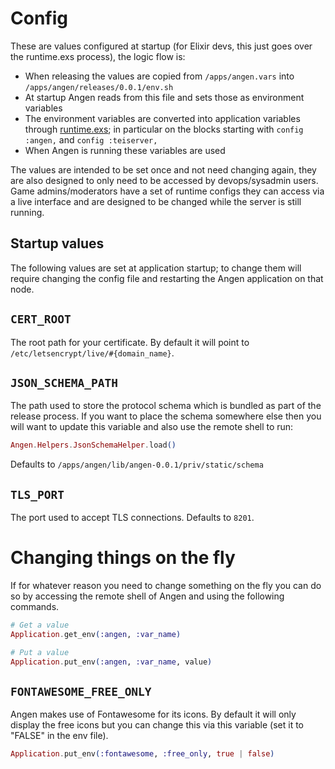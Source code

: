 # Config
These are values configured at startup (for Elixir devs, this just goes over the runtime.exs process), the logic flow is:
- When releasing the values are copied from `/apps/angen.vars` into `/apps/angen/releases/0.0.1/env.sh`
- At startup Angen reads from this file and sets those as environment variables
- The environment variables are converted into application variables through [runtime.exs](/config/runtime.exs); in particular on the blocks starting with `config :angen,` and `config :teiserver,`
- When Angen is running these variables are used

The values are intended to be set once and not need changing again, they are also designed to only need to be accessed by devops/sysadmin users. Game admins/moderators have a set of runtime configs they can access via a live interface and are designed to be changed while the server is still running.

## Startup values
The following values are set at application startup; to change them will require changing the config file and restarting the Angen application on that node.

## `CERT_ROOT`
The root path for your certificate. By default it will point to `/etc/letsencrypt/live/#{domain_name}`.

## `JSON_SCHEMA_PATH`
The path used to store the protocol schema which is bundled as part of the release process. If you want to place the schema somewhere else then you will want to update this variable and also use the remote shell to run:
```elixir
Angen.Helpers.JsonSchemaHelper.load()
```

Defaults to `/apps/angen/lib/angen-0.0.1/priv/static/schema`

## `TLS_PORT`
The port used to accept TLS connections. Defaults to `8201`.

# Changing things on the fly
If for whatever reason you need to change something on the fly you can do so by accessing the remote shell of Angen and using the following commands.

```elixir
# Get a value
Application.get_env(:angen, :var_name)

# Put a value
Application.put_env(:angen, :var_name, value)
```

## `FONTAWESOME_FREE_ONLY`
Angen makes use of Fontawesome for its icons. By default it will only display the free icons but you can change this via this variable (set it to "FALSE" in the env file).
```elixir
Application.put_env(:fontawesome, :free_only, true | false)
```
